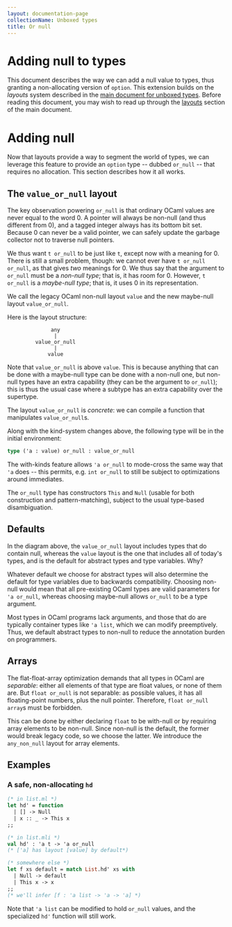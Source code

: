 ```yaml
---
layout: documentation-page
collectionName: Unboxed types
title: Or null
---
```


# Adding null to types

This document describes the way we can add a null value to types, thus granting a
non-allocating version of `option`. This extension builds on the *layouts*
system described in the [main document for unboxed types](../intro). Before
reading this document, you may wish to read up through the
[layouts](../intro#layouts) section of the main document.

# Adding null

Now that layouts provide a way to segment the world of types, we can
leverage this feature to provide an `option` type -- dubbed `or_null`
-- that requires no allocation. This section describes how it all
works.

## The `value_or_null` layout

The key observation powering `or_null` is that ordinary OCaml values are
never equal to the word 0. A pointer will always be non-null (and thus different
from 0), and a tagged integer always has its bottom bit set. Because 0 can
never be a valid pointer, we can safely update the garbage collector not to
traverse null pointers.

We thus want `t or_null` to be just like `t`, except now with a meaning
for 0. There is still a small problem, though: we cannot ever have `t or_null
or_null`, as that gives *two* meanings for 0. We thus say that the argument
to `or_null` must be a *non-null type*; that is, it has room for 0. However, `t
or_null` is a *maybe-null type*; that is, it uses 0 in its representation.

We call the legacy OCaml non-null layout `value` and the new maybe-null layout
`value_or_null`.

Here is the layout structure:

```
              any
               |
         value_or_null
               |
             value
```

Note that `value_or_null` is above `value`. This is because anything
that can be done with a maybe-null type can be done with a non-null one, but
non-null types have an extra capability (they can be the argument to `or_null`);
this is thus the usual case where a subtype has an extra capability over the
supertype.

The layout `value_or_null` is *concrete*: we can compile
a function that manipulates `value_or_null`s.

Along with the kind-system changes above, the following type will be in the initial
environment:

```ocaml
type ('a : value) or_null : value_or_null
```

The with-kinds feature allows `'a or_null` to mode-cross the same way that
`'a` does -- this permits, e.g. `int or_null` to still be subject to
optimizations around immediates.

The `or_null` type has constructors `This` and `Null` (usable for both
construction and pattern-matching), subject to the usual type-based
disambiguation.

## Defaults

In the diagram above, the `value_or_null` layout includes types that do contain
null, whereas the `value` layout is the one that includes all of today's
types, and is the default for abstract types and type variables. Why?

Whatever default we choose for abstract types will also
determine the default for type variables due to backwards compatibility.
Choosing non-null would mean that all pre-existing OCaml types are valid
parameters for `'a or_null`, whereas choosing maybe-null allows `or_null`
to be a type argument.

Most types in OCaml programs lack arguments, and those
that do are typically container types like `'a list`, which we can modify
preemptively. Thus, we default abstract types to non-null to reduce the
annotation burden on programmers.

## Arrays

The flat-float-array optimization demands that all types in OCaml are *separable*:
either all elements of that type are float values, or none of them are. But
`float or_null` is not separable: as possible values, it has all floating-point
numbers, plus the null pointer. Therefore, `float or_null array`s must be forbidden.

This can be done by either declaring `float` to be with-null or by requiring array
elements to be non-null. Since non-null is the default, the former would break legacy
code, so we choose the latter. We introduce the `any_non_null` layout for array elements.

## Examples

### A safe, non-allocating `hd`

```ocaml
(* in list.ml *)
let hd' = function
  | [] -> Null
  | x :: _ -> This x
;;

(* in list.mli *)
val hd' : 'a t -> 'a or_null
(* ['a] has layout [value] by default*)

(* somewhere else *)
let f xs default = match List.hd' xs with
  | Null -> default
  | This x -> x
;;
(* we'll infer [f : 'a list -> 'a -> 'a] *)
```

Note that `'a list` can be modified to hold `or_null` values, and the specialized
`hd'` function will still work.
